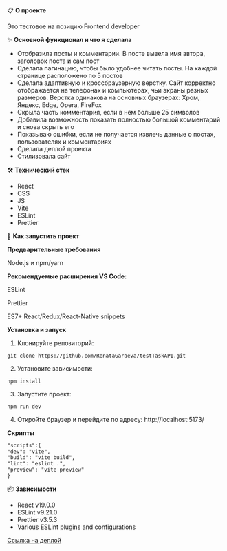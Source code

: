 📋 **О проекте**

Это тестовое на позицию Frontend developer

✨ **Основной функционал и что я сделала**

- Отобразила посты и комментарии. В посте вывела имя автора, заголовок поста и сам пост
- Сделала пагинацию, чтобы было удобнее читать посты. На каждой странице расположено по 5 постов
- Сделала адаптивную и кроссбраузерную верстку. Сайт корректно отображается на телефонах и компьютерах, чьи экраны разных размеров.
  Верстка одинакова на основных браузерах: Хром, Яндекс, Edge, Opera, FireFox
- Скрыла часть комментария, если в нём больше 25 символов
- Добавила возможность показать полностью большой комментарий и снова скрыть его
- Показываю ошибки, если не получается извлечь данные о постах, пользователях и комментариях
- Сделала деплой проекта
- Стилизовала сайт

🛠 **Технический стек**

- React
- CSS
- JS
- Vite
- ESLint
- Prettier

🚀 **Как запустить проект**

**Предварительные требования**

Node.js и npm/yarn

**Рекомендуемые расширения VS Code:**

ESLint

Prettier

ES7+ React/Redux/React-Native snippets

**Установка и запуск**

1. Клонируйте репозиторий:
```
git clone https://github.com/RenataGaraeva/testTaskAPI.git
```
2. Установите зависимости:
```
npm install
```
3. Запустите проект:
```
npm run dev
```
4. Откройте браузер и перейдите по адресу:
http://localhost:5173/

**Скрипты**

```
"scripts":{
"dev": "vite",
"build": "vite build",
"lint": "eslint .",
"preview": "vite preview"
}
```

📦 **Зависимости**

- React v19.0.0
- ESLint v9.21.0
- Prettier v3.5.3
- Various ESLint plugins and configurations

[Ссылка на деплой](https://test-task-api-coral.vercel.app/)
